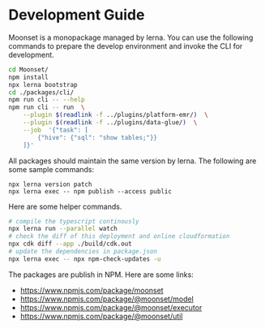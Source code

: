 # Development Guide

Moonset is a monopackage managed by lerna.  You can use the following commands
to prepare the develop environment and invoke the CLI for development.

```bash
cd Moonset/
npm install
npx lerna bootstrap
cd ./packages/cli/
npm run cli -- --help
npm run cli -- run  \
    --plugin $(readlink -f ../plugins/platform-emr/)  \
    --plugin $(readlink -f ../plugins/data-glue/)  \
    --job  '{"task": [
        {"hive": {"sql": "show tables;"}}
    ]}'
```

All packages should maintain the same version by lerna. The following are some
sample commands:

```
npx lerna version patch
npx lerna exec -- npm publish --access public
```

Here are some helper commands.

```bash
# compile the typescript continously
npx lerna run --parallel watch
# check the diff of this deployment and online cloudformation
npx cdk diff --app ./build/cdk.out
# update the dependencies in package.json
npx lerna exec -- npx npm-check-updates -u
```

The packages are publish in NPM. Here are some links:

* https://www.npmjs.com/package/moonset
* https://www.npmjs.com/package/@moonset/model
* https://www.npmjs.com/package/@moonset/executor
* https://www.npmjs.com/package/@moonset/util

